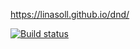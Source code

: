 https://linasoll.github.io/dnd/


[![Build status](https://ci.appveyor.com/api/projects/status/qw3qybfm10l9odv5?svg=true)](https://ci.appveyor.com/project/linasoll/dnd)
